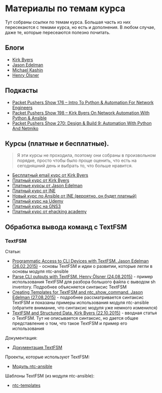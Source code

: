 # Материалы по темам курса

Тут собраны ссылки по темам курса. Большая часть из них пересекаются с темами курса, но есть и дополнения. В любом случае, даже те, которые пересеаются полезно почитать.

## Блоги

* [Kirk Byers](https://pynet.twb-tech.com/)
* [Jason Edelman](http://jedelman.com/)
* [Michael Kashin](http://networkop.co.uk/)
* [Henry Ölsner](https://codingnetworker.com/)

## Подкасты
* [Packet Pushers Show 176 – Intro To Python & Automation For Network Engineers](http://packetpushers.net/podcast/podcasts/show-176-intro-to-python-automation-for-network-engineers/)
* [Packet Pushers Show 198 – Kirk Byers On Network Automation With Python & Ansible](http://packetpushers.net/podcast/podcasts/show-198-kirk-byers-network-automation-python-ansible/)
* [Packet Pushers Show 270: Design & Build 9: Automation With Python And Netmiko](http://packetpushers.net/podcast/podcasts/show-270-design-build-9-automation-python-netmiko/)


## Курсы (платные и бесплатные).

> Я эти курсы не проходила, поэтому они собраны в произвольном порядке, просто чтобы было проще оценить, что есть на сегодняшний день и выбрать то, что больше нравится.

* [Бесплатный email курс от Kirk Byers](https://pynet.twb-tech.com/email-signup.html)
* [Платный курс от Kirk Byers](https://pynet.twb-tech.com/class.html)
* [Платные курсы от Jason Edelman](http://networktocode.com/products/training/)
* [Платный курс от INE](http://www.ine.com/self-paced/technologies/python-network-engineers.htm)
* [Новый курс по Ansible от INE (вероятно, он будет платный)](https://streaming.ine.com/c/ine-network-automation-with-ansible)
* [Платный курс на Udemy](https://www.udemy.com/python-programming-for-network-engineers/)
* [Платный курс на GNS3](http://academy.gns3.com/p/python-programming-for-real-life-networking-use)
* [Платный курс от ehacking academy](http://academy.ehacking.net/p/network-automation-python-engineers)


## Обработка вывода команд с TextFSM

### TextFSM
Статьи:
* [Programmatic Access to CLI Devices with TextFSM. Jason Edelman (26.02.2015)](http://jedelman.com/home/programmatic-access-to-cli-devices-with-textfsm/) - основы TextFSM и идеи о развитии, которые легли в основы модуля ntc-ansible
* [Parse CLI outputs with TextFSM. Henry Ölsner (24.08.2015)](https://codingnetworker.com/2015/08/parse-cli-outputs-textfsm/) - пример использования TextFSM для разбора большого файла с выводом sh inventory. Подробнее объясняется синтаксис TextFSM
* [Creating Templates for TextFSM and ntc_show_command. Jason Edelman (27.08.2015)](http://jedelman.com/home/creating-templates-for-textfsm-and-ntc_show_command/) - подробнее рассматривается синтаксис TextFSM и показаны примеры использования модуля ntc-ansible (обратите внимание, что синтаксис модуля уже немного изменился)
* [TextFSM and Structured Data. Kirk Byers (22.10.2015)](https://pynet.twb-tech.com/blog/python/textfsm.html) - вводная статья о TextFSM. Тут не описывается синтаксис, но дается общее представление о том, что такое TextFSM и пример его использования

Документация:
* [Документация TextFSM](https://code.google.com/archive/p/textfsm/wikis)

Проекты, которые используют TextFSM:
* [Модуль ntc-ansible](https://github.com/networktocode/ntc-ansible)

Шаблоны TextFSM (из модуля ntc-ansible):
* [ntc-templates](https://github.com/networktocode/ntc-templates/tree/89c57342b47c9990f0708226fb3f268c6b8c1549/templates)
